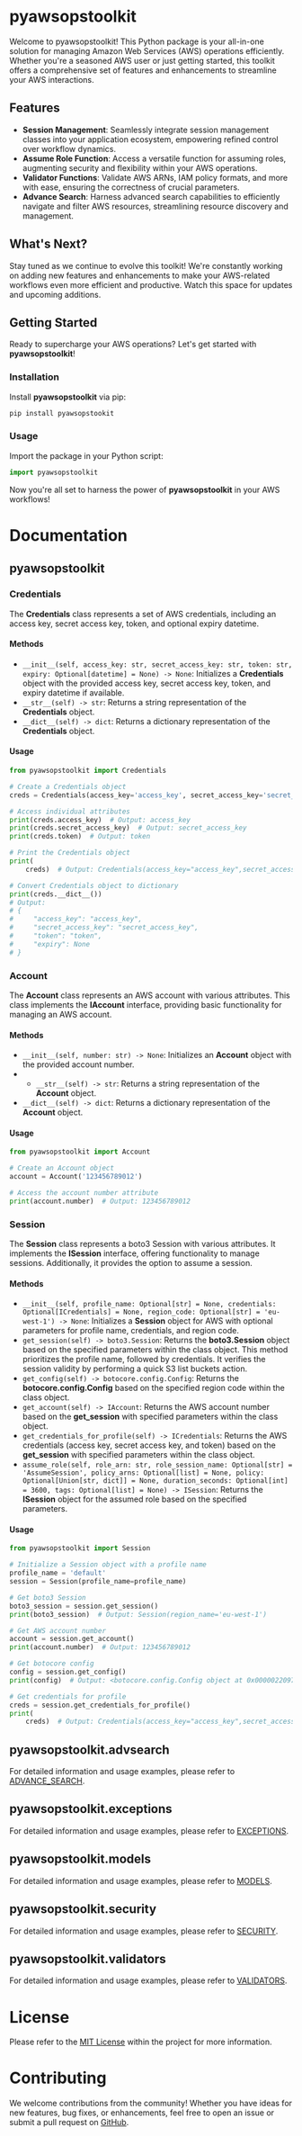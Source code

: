 # pyawsopstoolkit

Welcome to pyawsopstoolkit! This Python package is your all-in-one solution for managing Amazon Web Services (AWS)
operations efficiently. Whether you're a seasoned AWS user or just getting started, this toolkit offers a comprehensive
set of features and enhancements to streamline your AWS interactions.

## Features

- **Session Management**: Seamlessly integrate session management classes into your application ecosystem, empowering
  refined control over workflow dynamics.
- **Assume Role Function**: Access a versatile function for assuming roles, augmenting security and flexibility within
  your AWS operations.
- **Validator Functions**: Validate AWS ARNs, IAM policy formats, and more with ease, ensuring the correctness of
  crucial parameters.
- **Advance Search**: Harness advanced search capabilities to efficiently navigate and filter AWS resources,
  streamlining resource discovery and management.

## What's Next?

Stay tuned as we continue to evolve this toolkit! We're constantly working on adding new features and enhancements to
make your AWS-related workflows even more efficient and productive. Watch this space for updates and upcoming additions.

## Getting Started

Ready to supercharge your AWS operations? Let's get started with **pyawsopstoolkit**!

### Installation

Install **pyawsopstoolkit** via pip:

```bash
pip install pyawsopstookit
```

### Usage

Import the package in your Python script:

```python
import pyawsopstoolkit
```

Now you're all set to harness the power of **pyawsopstoolkit** in your AWS workflows!

# Documentation

## pyawsopstoolkit

### Credentials

The **Credentials** class represents a set of AWS credentials, including an access key, secret access key, token, and
optional expiry datetime.

#### Methods

- `__init__(self, access_key: str, secret_access_key: str, token: str, expiry: Optional[datetime] = None) -> None`:
  Initializes a **Credentials** object with the provided access key, secret access key, token, and expiry datetime if
  available.
- `__str__(self) -> str`: Returns a string representation of the **Credentials** object.
- `__dict__(self) -> dict`: Returns a dictionary representation of the **Credentials** object.

#### Usage

```python
from pyawsopstoolkit import Credentials

# Create a Credentials object
creds = Credentials(access_key='access_key', secret_access_key='secret_access_key', token='token')

# Access individual attributes
print(creds.access_key)  # Output: access_key
print(creds.secret_access_key)  # Output: secret_access_key
print(creds.token)  # Output: token

# Print the Credentials object
print(
    creds)  # Output: Credentials(access_key="access_key",secret_access_key="secret_access_key",token="token",expiry=None)

# Convert Credentials object to dictionary
print(creds.__dict__())
# Output:
# {
#     "access_key": "access_key",
#     "secret_access_key": "secret_access_key",
#     "token": "token",
#     "expiry": None
# }
```

### Account

The **Account** class represents an AWS account with various attributes. This class implements the **IAccount**
interface, providing basic functionality for managing an AWS account.

#### Methods

- `__init__(self, number: str) -> None`: Initializes an **Account** object with the provided account number.
-
    - `__str__(self) -> str`: Returns a string representation of the **Account** object.
- `__dict__(self) -> dict`: Returns a dictionary representation of the **Account** object.

#### Usage

```python
from pyawsopstoolkit import Account

# Create an Account object
account = Account('123456789012')

# Access the account number attribute
print(account.number)  # Output: 123456789012
```

### Session

The **Session** class represents a boto3 Session with various attributes. It implements the **ISession** interface,
offering functionality to manage sessions. Additionally, it provides the option to assume a session.

#### Methods

- `__init__(self, profile_name: Optional[str] = None, credentials: Optional[ICredentials] = None, region_code: Optional[str] = 'eu-west-1') -> None`:
  Initializes a **Session** object for AWS with optional parameters for profile name, credentials, and region code.
- `get_session(self) -> boto3.Session`: Returns the **boto3.Session** object based on the specified parameters within
  the class object. This method prioritizes the profile name, followed by credentials. It verifies the session validity
  by performing a quick S3 list buckets action.
- `get_config(self) -> botocore.config.Config`: Returns the **botocore.config.Config** based on the specified region
  code within the class object.
- `get_account(self) -> IAccount`: Returns the AWS account number based on the **get_session** with specified parameters
  within the class object.
- `get_credentials_for_profile(self) -> ICredentials`: Returns the AWS credentials (access key, secret access key, and
  token) based on the **get_session** with specified parameters within the class object.
- `assume_role(self, role_arn: str, role_session_name: Optional[str] = 'AssumeSession', policy_arns: Optional[list] = None, policy: Optional[Union[str, dict]] = None, duration_seconds: Optional[int] = 3600, tags: Optional[list] = None) -> ISession`:
  Returns the **ISession** object for the assumed role based on the specified parameters.

#### Usage

```python
from pyawsopstoolkit import Session

# Initialize a Session object with a profile name
profile_name = 'default'
session = Session(profile_name=profile_name)

# Get boto3 Session
boto3_session = session.get_session()
print(boto3_session)  # Output: Session(region_name='eu-west-1')

# Get AWS account number
account = session.get_account()
print(account.number)  # Output: 123456789012

# Get botocore config
config = session.get_config()
print(config)  # Output: <botocore.config.Config object at 0x0000022097630040>

# Get credentials for profile
creds = session.get_credentials_for_profile()
print(
    creds)  # Output: Credentials(access_key="access_key",secret_access_key="secret_access_key",token=None,expiry=None)
```

## pyawsopstoolkit.advsearch

For detailed information and usage examples, please refer to [ADVANCE_SEARCH](readme/ADVANCE_SEARCH.md).

## pyawsopstoolkit.exceptions

For detailed information and usage examples, please refer to [EXCEPTIONS](readme/EXCEPTIONS.md).

## pyawsopstoolkit.models

For detailed information and usage examples, please refer to [MODELS](readme/MODELS.md).

## pyawsopstoolkit.security

For detailed information and usage examples, please refer to [SECURITY](readme/SECURITY.md).

## pyawsopstoolkit.validators

For detailed information and usage examples, please refer to [VALIDATORS](readme/VALIDATORS.md).

# License

Please refer to the [MIT License](LICENSE) within the project for more information.

# Contributing

We welcome contributions from the community! Whether you have ideas for new features, bug fixes, or enhancements, feel
free to open an issue or submit a pull request on [GitHub](https://github.com/coldsofttech/pyawsopstoolkit).

